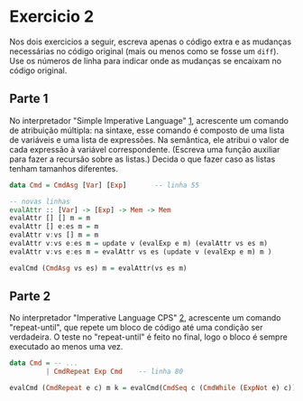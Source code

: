 # Exercicio 2

Nos dois exercicios a seguir, escreva apenas o código extra e as mudanças necessárias no código original (mais ou menos como se fosse um `diff`). Use os números de linha para indicar onde as mudanças se encaixam no código original.

## Parte 1

No interpretador "Simple Imperative Language" [1](http://www.inf.puc-rio.br/~roberto/sem/imper.hs.html), acrescente um
comando de atribuição múltipla: na sintaxe, esse comando é composto
de uma lista de variáveis e uma lista de expressões. Na semântica,
ele atribui o valor de cada expressão à variável correspondente.
(Escreva uma função auxiliar para fazer a recursão sobre as listas.)
Decida o que fazer caso as listas tenham tamanhos diferentes.

```haskell
data Cmd = CmdAsg [Var] [Exp]       -- linha 55

-- novas linhas
evalAttr :: [Var] -> [Exp] -> Mem -> Mem
evalAttr [] [] m = m
evalAttr [] e:es m = m
evalAttr v:vs [] m = m
evalAttr v:vs e:es m = update v (evalExp e m) (evalAttr vs es m)
evalAttr v:vs e:es m = evalAttr vs es (update v (evalExp e m) m )

evalCmd (CmdAsg vs es) m = evalAttr(vs es m)
```

## Parte 2

No interpretador "Imperative Language CPS" [2](http://www.inf.puc-rio.br/~roberto/sem/imper-cont.hs.html), acrescente um comando
"repeat-until", que repete um bloco de código até uma condição ser
verdadeira. O teste no "repeat-until" é feito no final, logo o bloco
é sempre executado ao menos uma vez.

```haskell
data Cmd = -- ...
         | CmdRepeat Exp Cmd    -- linha 80

evalCmd (CmdRepeat e c) m k = evalCmd(CmdSeq c (CmdWhile (ExpNot e) c)) m k  -- linha 92



```
